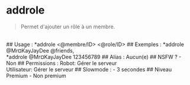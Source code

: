 # addrole

> Permet d'ajouter un rôle à un membre.

<br>
## Usage :
*addrole <@membre/ID> <@role/ID>
## Exemples :
*addrole @Mr¤KayJayDee @friends,
<br>*addrole @Mr¤KayJayDee 123456789
## Alias :
Aucun(e)
## NSFW ?
- Non
## Permissions :
Robot: Gérer le serveur
<br>
Utilisateur: Gérer le serveur
## Slowmode :
- 3 secondes
## Niveau Premium
- Non premium